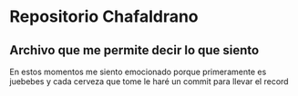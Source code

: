 # Repositorio Chafaldrano

## Archivo que me permite decir lo que siento 

En estos momentos me siento emocionado porque primeramente es juebebes y cada cerveza que tome le haré un commit 
para llevar el record